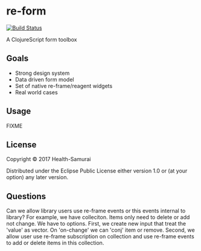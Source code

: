 # re-form

[![Build Status](https://travis-ci.org/HealthSamurai/re-form.svg?branch=master)](https://travis-ci.org/HealthSamurai/re-form)

A ClojureScript form toolbox

## Goals

* Strong design system
* Data driven form model
* Set of native re-frame/reagent widgets
* Real world cases


## Usage

FIXME

## License

Copyright © 2017 Health-Samurai

Distributed under the Eclipse Public License either version 1.0 or (at
your option) any later version.

## Questions
Can we allow library users use re-frame events or this events internal to library?
For example, we have colleciton. Items only need to delete or add not change. We have to options. First, we create new input that treat the 'value' as vector. On 'on-change' we can 'conj' item or remove. Second, we allow user use re-frame subscription on collection and use re-frame events to add or delete items in this collection.
